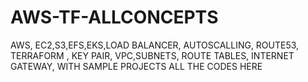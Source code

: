 # AWS-TF-ALLCONCEPTS
AWS, EC2,S3,EFS,EKS,LOAD BALANCER, AUTOSCALLING, ROUTE53, TERRAFORM , KEY PAIR, VPC,SUBNETS, ROUTE TABLES, INTERNET GATEWAY, WITH SAMPLE PROJECTS ALL THE CODES HERE 
